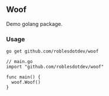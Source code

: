 ## Woof

Demo golang package.

### Usage

`go get github.com/roblesdotdev/woof`

```
// main.go
import "github.com/roblesdotdev/woof"

func main() {
  woof.Woof()
}
```
